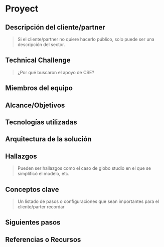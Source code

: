 # Proyect
## Descripción del cliente/partner
> Si el cliente/partner no quiere hacerlo público, solo puede ser una descripción del sector.
## Technical Challenge
> ¿Por qué buscaron el apoyo de CSE?
## Miembros del equipo
## Alcance/Objetivos
## Tecnologías utilizadas
## Arquitectura de la solución
## Hallazgos
> Pueden ser hallazgos como el caso de globo studio en el que se simplificó el modelo, etc.
## Conceptos clave
> Un listado de pasos o configuraciones que sean importantes para el cliente/parter recordar
## Siguientes pasos 
## Referencias o Recursos